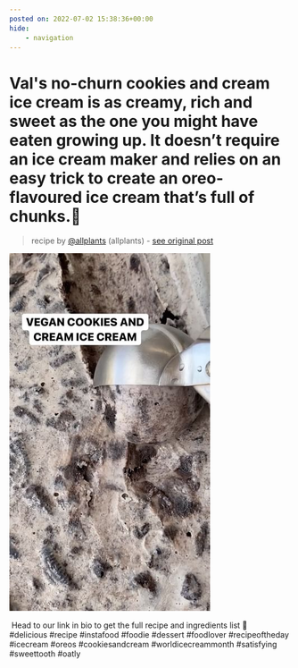 ```yaml
---
posted on: 2022-07-02 15:38:36+00:00
hide:
    - navigation
---
```


# ⁠Val's no-churn cookies and cream ice cream is as creamy, rich and sweet as the one you might have eaten growing up. It doesn’t require an ice cream maker and relies on an easy trick to create an oreo-flavoured ice cream that’s full of chunks.🍦 

> recipe by [@allplants](https://www.instagram.com/allplants/) 
(allplants) - [see original post](https://instagram.com/p/Cfg-MTglbaF)

![](../img/allplants_02-07-2022_1507.png)

⁠
Head to our link in bio to get the full recipe and ingredients list 🍨⁠
⁠
⁠
\#delicious \#recipe \#instafood \#foodie \#dessert \#foodlover \#recipeoftheday \#icecream \#oreos \#cookiesandcream \#worldicecreammonth \#satisfying \#sweettooth \#oatly 